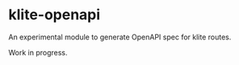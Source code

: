 # klite-openapi

An experimental module to generate OpenAPI spec for klite routes.

Work in progress.
